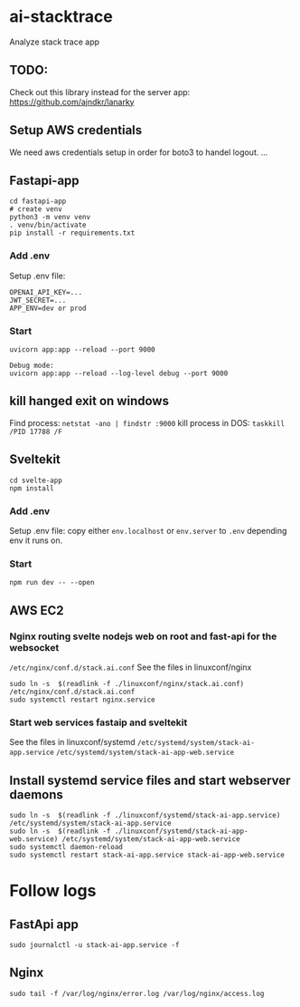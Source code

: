 # ai-stacktrace
Analyze stack trace app

## TODO:
Check out this library instead for the server app:
https://github.com/ajndkr/lanarky

## Setup AWS credentials
We need aws credentials setup in order for boto3 to handel logout.
...


## Fastapi-app
```
cd fastapi-app
# create venv
python3 -m venv venv
. venv/bin/activate
pip install -r requirements.txt
```

### Add .env
Setup .env file:
```
OPENAI_API_KEY=...
JWT_SECRET=...
APP_ENV=dev or prod
```
### Start
```
uvicorn app:app --reload --port 9000

Debug mode:
uvicorn app:app --reload --log-level debug --port 9000

```

## kill hanged exit on windows
Find process:
`netstat -ano | findstr :9000`
kill process in DOS:
`taskkill /PID 17788 /F`

## Sveltekit
```
cd svelte-app
npm install
```

### Add .env
Setup .env file:
copy either `env.localhost` or `env.server` to `.env` depending env it runs on.

### Start
```
npm run dev -- --open
```

## AWS EC2
### Nginx routing svelte nodejs web on root and fast-api for the websocket  
`/etc/nginx/conf.d/stack.ai.conf`
See the files in linuxconf/nginx

```
sudo ln -s  $(readlink -f ./linuxconf/nginx/stack.ai.conf) /etc/nginx/conf.d/stack.ai.conf
sudo systemctl restart nginx.service
```

### Start web services fastaip and sveltekit
See the files in linuxconf/systemd
`/etc/systemd/system/stack-ai-app.service`
`/etc/systemd/system/stack-ai-app-web.service`

## Install systemd service files and start webserver daemons
```
sudo ln -s  $(readlink -f ./linuxconf/systemd/stack-ai-app.service) /etc/systemd/system/stack-ai-app.service
sudo ln -s  $(readlink -f ./linuxconf/systemd/stack-ai-app-web.service) /etc/systemd/system/stack-ai-app-web.service
sudo systemctl daemon-reload
sudo systemctl restart stack-ai-app.service stack-ai-app-web.service
```

# Follow logs

## FastApi app
```
sudo journalctl -u stack-ai-app.service -f
```

## Nginx
```
sudo tail -f /var/log/nginx/error.log /var/log/nginx/access.log
```



